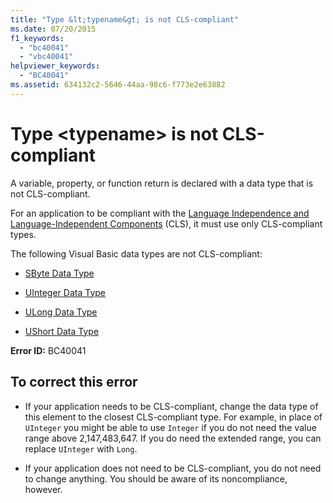 ```yaml
---
title: "Type &lt;typename&gt; is not CLS-compliant"
ms.date: 07/20/2015
f1_keywords: 
  - "bc40041"
  - "vbc40041"
helpviewer_keywords: 
  - "BC40041"
ms.assetid: 634132c2-5646-44aa-98c6-f773e2e63882
---
```

# Type &lt;typename&gt; is not CLS-compliant
A variable, property, or function return is declared with a data type that is not CLS-compliant.  

 For an application to be compliant with the [Language Independence and Language-Independent Components](../../../standard/language-independence-and-language-independent-components.md) (CLS), it must use only CLS-compliant types.  

 The following Visual Basic data types are not CLS-compliant:  

- [SByte Data Type](../../../visual-basic/language-reference/data-types/sbyte-data-type.md)  

- [UInteger Data Type](../../../visual-basic/language-reference/data-types/uinteger-data-type.md)  

- [ULong Data Type](../../../visual-basic/language-reference/data-types/ulong-data-type.md)  

- [UShort Data Type](../../../visual-basic/language-reference/data-types/ushort-data-type.md)  

 **Error ID:** BC40041  

## To correct this error  

- If your application needs to be CLS-compliant, change the data type of this element to the closest CLS-compliant type. For example, in place of `UInteger` you might be able to use `Integer` if you do not need the value range above 2,147,483,647. If you do need the extended range, you can replace `UInteger` with `Long`.  

- If your application does not need to be CLS-compliant, you do not need to change anything. You should be aware of its noncompliance, however.
